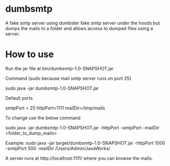 dumbsmtp
========

A fake smtp server using dumbster fake smtp server under the hoods but dumps the mails to a folder and allows access to dumped files using a server.

How to use
=========

Run the jar file at bin/dumbsmtp-1.0-SNAPSHOT.jar 

Command (sudo because mail smtp server runs on port 25)

sudo java -jar dumbsmtp-1.0-SNAPSHOT.jar

Default ports 

smtpPort = 25
httpPort=1111
mailDir=/tmp/mails

To change use the below command 

sudo java -jar dumbsmtp-1.0-SNAPSHOT.jar -httpPort <httpPort> -smtpPort <smtpPort> -mailDir <folder_to_dump_mails>

Example: sudo java -jar target/dumbsmtp-1.0-SNAPSHOT.jar -httpPort 1000 -smtpPort 500 -mailDir /Users/Admin/JavaWorks/

A server runs at http://localhost:1111/ where you can browse the mails.
